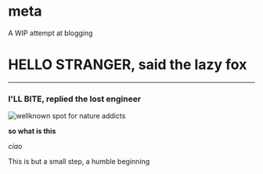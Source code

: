 # meta
A WIP attempt at blogging

# HELLO STRANGER, said the lazy fox
----------------------------------------
### I'LL BITE, replied the lost engineer

![wellknown spot for nature addicts](jambench.png)

**so what is this**

*ciao*

This is but a small step, a humble beginning
